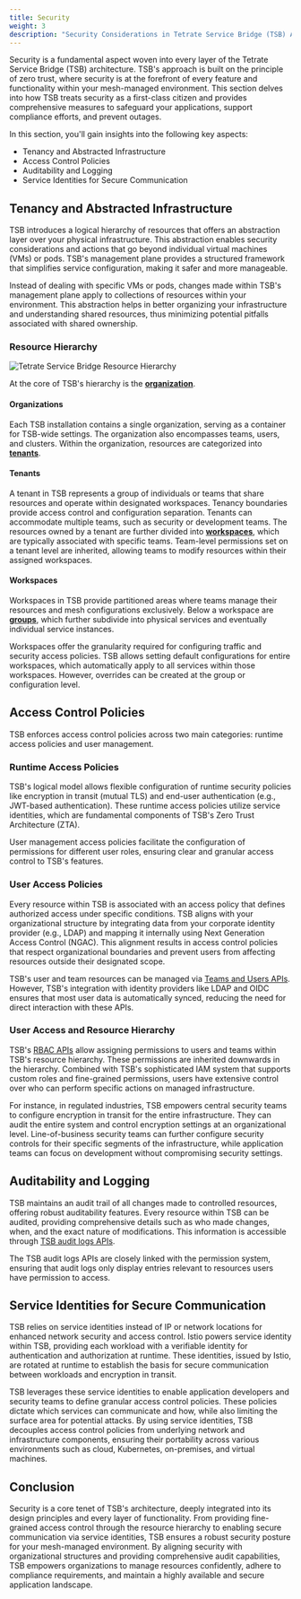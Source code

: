 ```yaml
---
title: Security
weight: 3
description: "Security Considerations in Tetrate Service Bridge (TSB) Architecture"
---
```


Security is a fundamental aspect woven into every layer of the Tetrate Service Bridge (TSB) architecture. TSB's approach is built on the principle of zero trust, where security is at the forefront of every feature and functionality within your mesh-managed environment. This section delves into how TSB treats security as a first-class citizen and provides comprehensive measures to safeguard your applications, support compliance efforts, and prevent outages.

In this section, you'll gain insights into the following key aspects: 

- Tenancy and Abstracted Infrastructure
- Access Control Policies
- Auditability and Logging
- Service Identities for Secure Communication

## Tenancy and Abstracted Infrastructure

TSB introduces a logical hierarchy of resources that offers an abstraction layer over your physical infrastructure. This abstraction enables security considerations and actions that go beyond individual virtual machines (VMs) or pods. TSB's management plane provides a structured framework that simplifies service configuration, making it safer and more manageable.

Instead of dealing with specific VMs or pods, changes made within TSB's management plane apply to collections of resources within your environment. This abstraction helps in better organizing your infrastructure and understanding shared resources, thus minimizing potential pitfalls associated with shared ownership.

### Resource Hierarchy

![Tetrate Service Bridge Resource Hierarchy](../../assets/operations/tsb-resources.svg)

At the core of TSB's hierarchy is the [**organization**](../terminology#organization).

#### Organizations

Each TSB installation contains a single organization, serving as a container for TSB-wide settings. The organization also encompasses teams, users, and clusters. Within the organization, resources are categorized into [**tenants**](../terminology#tenant).

#### Tenants

A tenant in TSB represents a group of individuals or teams that share resources and operate within designated workspaces. Tenancy boundaries provide access control and configuration separation. Tenants can accommodate multiple teams, such as security or development teams. The resources owned by a tenant are further divided into [**workspaces**](../terminology#workspace), which are typically associated with specific teams. Team-level permissions set on a tenant level are inherited, allowing teams to modify resources within their assigned workspaces.

#### Workspaces

Workspaces in TSB provide partitioned areas where teams manage their resources and mesh configurations exclusively. Below a workspace are [**groups**](../terminology#group), which further subdivide into physical services and eventually individual service instances.

Workspaces offer the granularity required for configuring traffic and security access policies. TSB allows setting default configurations for entire workspaces, which automatically apply to all services within those workspaces. However, overrides can be created at the group or configuration level.

## Access Control Policies

TSB enforces access control policies across two main categories: runtime access policies and user management.

### Runtime Access Policies

TSB's logical model allows flexible configuration of runtime security policies like encryption in transit (mutual TLS) and end-user authentication (e.g., JWT-based authentication). These runtime access policies utilize service identities, which are fundamental components of TSB's Zero Trust Architecture (ZTA).

User management access policies facilitate the configuration of permissions for different user roles, ensuring clear and granular access control to TSB's features.

### User Access Policies

Every resource within TSB is associated with an access policy that defines authorized access under specific conditions. TSB aligns with your organizational structure by integrating data from your corporate identity provider (e.g., LDAP) and mapping it internally using Next Generation Access Control (NGAC). This alignment results in access control policies that respect organizational boundaries and prevent users from affecting resources outside their designated scope.

TSB's user and team resources can be managed via [Teams and Users APIs](../../refs/tsb/v2/team). However, TSB's integration with identity providers like LDAP and OIDC ensures that most user data is automatically synced, reducing the need for direct interaction with these APIs.

### User Access and Resource Hierarchy

TSB's [RBAC APIs](../../refs/tsb/rbac/v2/policy_service) allow assigning permissions to users and teams within TSB's resource hierarchy. These permissions are inherited downwards in the hierarchy. Combined with TSB's sophisticated IAM system that supports custom roles and fine-grained permissions, users have extensive control over who can perform specific actions on managed infrastructure.

For instance, in regulated industries, TSB empowers central security teams to configure encryption in transit for the entire infrastructure. They can audit the entire system and control encryption settings at an organizational level. Line-of-business security teams can further configure security controls for their specific segments of the infrastructure, while application teams can focus on development without compromising security settings.

## Auditability and Logging

TSB maintains an audit trail of all changes made to controlled resources, offering robust auditability features. Every resource within TSB can be audited, providing comprehensive details such as who made changes, when, and the exact nature of modifications. This information is accessible through [TSB audit logs APIs](../../refs/audit/v1/audit).

The TSB audit logs APIs are closely linked with the permission system, ensuring that audit logs only display entries relevant to resources users have permission to access.

## Service Identities for Secure Communication

TSB relies on service identities instead of IP or network locations for enhanced network security and access control. Istio powers service identity within TSB, providing each workload with a verifiable identity for authentication and authorization at runtime. These identities, issued by Istio, are rotated at runtime to establish the basis for secure communication between workloads and encryption in transit.

TSB leverages these service identities to enable application developers and security teams to define granular access control policies. These policies dictate which services can communicate and how, while also limiting the surface area for potential attacks. By using service identities, TSB decouples access control policies from underlying network and infrastructure components, ensuring their portability across various environments such as cloud, Kubernetes, on-premises, and virtual machines.

## Conclusion

Security is a core tenet of TSB's architecture, deeply integrated into its design principles and every layer of functionality. From providing fine-grained access control through the resource hierarchy to enabling secure communication via service identities, TSB ensures a robust security posture for your mesh-managed environment. By aligning security with organizational structures and providing comprehensive audit capabilities, TSB empowers organizations to manage resources confidently, adhere to compliance requirements, and maintain a highly available and secure application landscape.
